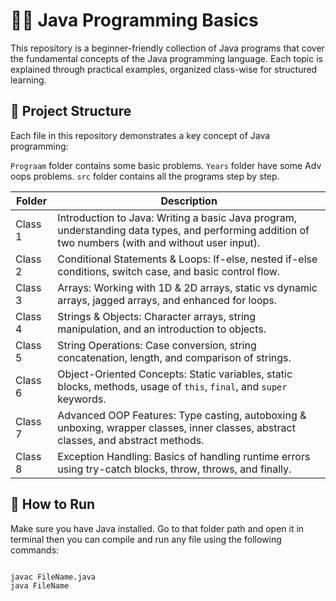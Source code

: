 # 🧑‍💻 Java Programming Basics

This repository is a beginner-friendly collection of Java programs that cover the fundamental concepts of the Java programming language.
Each topic is explained through practical examples, organized class-wise for structured learning.

## 📁 Project Structure

Each file in this repository demonstrates a key concept of Java programming:

`Prograam` folder contains some basic problems.
`Years` folder have some Adv oops problems.
`src` folder contains all the programs step by step.

|     Folder             | Description                      |
|------------------------|----------------------------------|
|   Class 1              | Introduction to Java: Writing a basic Java program, understanding data types, and performing addition of two numbers (with and without user input). |
|   Class 2              | Conditional Statements & Loops: If-else, nested if-else conditions, switch case, and basic control flow. |
|   Class 3              | Arrays: Working with 1D & 2D arrays, static vs dynamic arrays, jagged arrays, and enhanced for loops. |
|   Class 4              | Strings & Objects: Character arrays, string manipulation, and an introduction to objects. |
|   Class 5              | String Operations: Case conversion, string concatenation, length, and comparison of strings. |
|   Class 6              | Object-Oriented Concepts: Static variables, static blocks, methods, usage of `this`, `final`, and `super` keywords. |
|   Class 7              | Advanced OOP Features: Type casting, autoboxing & unboxing, wrapper classes, inner classes, abstract classes, and abstract methods. |
|   Class 8              | Exception Handling: Basics of handling runtime errors using try-catch blocks, throw, throws, and finally. |


## 🚀 How to Run

Make sure you have Java installed. Go to that folder path and open it in terminal then you can compile and run any file using the following commands:

```bash

javac FileName.java
java FileName

```
